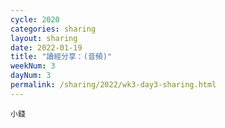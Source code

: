 ```yaml
---
cycle: 2020
categories: sharing
layout: sharing
date: 2022-01-19
title: "讀經分享：(音頻)"
weekNum: 3
dayNum: 3
permalink: /sharing/2022/wk3-day3-sharing.html
---
```


[](https://eccseattle.github.io/media/sharing/2022/wk003/2022-01-19-bin.m4a)

`小錢`
